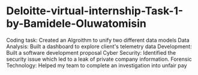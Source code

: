 # Deloitte-virtual-internship-Task-1-by-Bamidele-Oluwatomisin
Coding task: Created an Algroithm to unify two different data models
Data Analysis: Built a dashboard to explore client's telemetry data
Development: Built a software development proposal
Cyber Security: Identified the security issue which led to a leak of private company information.
Forensic Technology: Helped my team to complete an investigation into unfair pay
